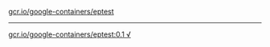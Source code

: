 [gcr.io/google-containers/eptest](https://hub.docker.com/r/anjia0532/eptest/tags/) 

----
[gcr.io/google-containers/eptest:0.1 √](https://hub.docker.com/r/anjia0532/google-containers.eptest/tags/)

